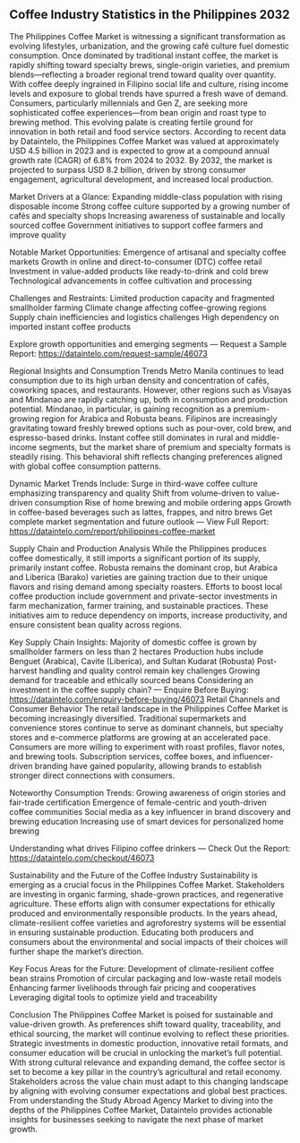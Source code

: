 ## Coffee Industry Statistics in the Philippines 2032

The Philippines Coffee Market is witnessing a significant transformation as evolving lifestyles, urbanization, and the growing café culture fuel domestic consumption. Once dominated by traditional instant coffee, the market is rapidly shifting toward specialty brews, single-origin varieties, and premium blends—reflecting a broader regional trend toward quality over quantity.
With coffee deeply ingrained in Filipino social life and culture, rising income levels and exposure to global trends have spurred a fresh wave of demand. Consumers, particularly millennials and Gen Z, are seeking more sophisticated coffee experiences—from bean origin and roast type to brewing method. This evolving palate is creating fertile ground for innovation in both retail and food service sectors.
According to recent data by Dataintelo, the Philippines Coffee Market was valued at approximately USD 4.5 billion in 2023 and is expected to grow at a compound annual growth rate (CAGR) of 6.8% from 2024 to 2032. By 2032, the market is projected to surpass USD 8.2 billion, driven by strong consumer engagement, agricultural development, and increased local production.

Market Drivers at a Glance:
Expanding middle-class population with rising disposable income
Strong coffee culture supported by a growing number of cafés and specialty shops
Increasing awareness of sustainable and locally sourced coffee
Government initiatives to support coffee farmers and improve quality

Notable Market Opportunities:
Emergence of artisanal and specialty coffee markets
Growth in online and direct-to-consumer (DTC) coffee retail
Investment in value-added products like ready-to-drink and cold brew
Technological advancements in coffee cultivation and processing

Challenges and Restraints:
Limited production capacity and fragmented smallholder farming
Climate change affecting coffee-growing regions
Supply chain inefficiencies and logistics challenges
High dependency on imported instant coffee products

Explore growth opportunities and emerging segments — Request a Sample Report: https://dataintelo.com/request-sample/46073

Regional Insights and Consumption Trends
Metro Manila continues to lead consumption due to its high urban density and concentration of cafés, coworking spaces, and restaurants. However, other regions such as Visayas and Mindanao are rapidly catching up, both in consumption and production potential. Mindanao, in particular, is gaining recognition as a premium-growing region for Arabica and Robusta beans.
Filipinos are increasingly gravitating toward freshly brewed options such as pour-over, cold brew, and espresso-based drinks. Instant coffee still dominates in rural and middle-income segments, but the market share of premium and specialty formats is steadily rising. This behavioral shift reflects changing preferences aligned with global coffee consumption patterns.

Dynamic Market Trends Include:
Surge in third-wave coffee culture emphasizing transparency and quality
Shift from volume-driven to value-driven consumption
Rise of home brewing and mobile ordering apps
Growth in coffee-based beverages such as lattes, frappes, and nitro brews
Get complete market segmentation and future outlook — View Full Report: https://dataintelo.com/report/philippines-coffee-market

Supply Chain and Production Analysis
While the Philippines produces coffee domestically, it still imports a significant portion of its supply, primarily instant coffee. Robusta remains the dominant crop, but Arabica and Liberica (Barako) varieties are gaining traction due to their unique flavors and rising demand among specialty roasters.
Efforts to boost local coffee production include government and private-sector investments in farm mechanization, farmer training, and sustainable practices. These initiatives aim to reduce dependency on imports, increase productivity, and ensure consistent bean quality across regions.

Key Supply Chain Insights:
Majority of domestic coffee is grown by smallholder farmers on less than 2 hectares
Production hubs include Benguet (Arabica), Cavite (Liberica), and Sultan Kudarat (Robusta)
Post-harvest handling and quality control remain key challenges
Growing demand for traceable and ethically sourced beans
Considering an investment in the coffee supply chain? — Enquire Before Buying: https://dataintelo.com/enquiry-before-buying/46073
Retail Channels and Consumer Behavior
The retail landscape in the Philippines Coffee Market is becoming increasingly diversified. Traditional supermarkets and convenience stores continue to serve as dominant channels, but specialty stores and e-commerce platforms are growing at an accelerated pace.
Consumers are more willing to experiment with roast profiles, flavor notes, and brewing tools. Subscription services, coffee boxes, and influencer-driven branding have gained popularity, allowing brands to establish stronger direct connections with consumers.

Noteworthy Consumption Trends:
Growing awareness of origin stories and fair-trade certification
Emergence of female-centric and youth-driven coffee communities
Social media as a key influencer in brand discovery and brewing education
Increasing use of smart devices for personalized home brewing

Understanding what drives Filipino coffee drinkers — Check Out the Report: https://dataintelo.com/checkout/46073

Sustainability and the Future of the Coffee Industry
Sustainability is emerging as a crucial focus in the Philippines Coffee Market. Stakeholders are investing in organic farming, shade-grown practices, and regenerative agriculture. These efforts align with consumer expectations for ethically produced and environmentally responsible products.
In the years ahead, climate-resilient coffee varieties and agroforestry systems will be essential in ensuring sustainable production. Educating both producers and consumers about the environmental and social impacts of their choices will further shape the market’s direction.

Key Focus Areas for the Future:
Development of climate-resilient coffee bean strains
Promotion of circular packaging and low-waste retail models
Enhancing farmer livelihoods through fair pricing and cooperatives
Leveraging digital tools to optimize yield and traceability

Conclusion
The Philippines Coffee Market is poised for sustainable and value-driven growth. As preferences shift toward quality, traceability, and ethical sourcing, the market will continue evolving to reflect these priorities. Strategic investments in domestic production, innovative retail formats, and consumer education will be crucial in unlocking the market’s full potential.
With strong cultural relevance and expanding demand, the coffee sector is set to become a key pillar in the country’s agricultural and retail economy. Stakeholders across the value chain must adapt to this changing landscape by aligning with evolving consumer expectations and global best practices.
From understanding the Study Abroad Agency Market to diving into the depths of the Philippines Coffee Market, Dataintelo provides actionable insights for businesses seeking to navigate the next phase of market growth.

